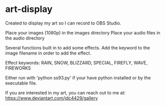 # art-display

Created to display my art so I can record to OBS Studio.

Place your images (1080p) in the images directory
Place your audio files in the audio directory

Several functions built in to add some effects. Add the keyword to the image filename in order to add the effect.

Effect keywords: RAIN, SNOW, BLIZZARD, SPECIAL, FIREFLY, WAVE, FIREWORKS

Either run with 'python ss93.py' if your have python installed or by the executable file.

If you are interested in my art, you can reach out to me at: https://www.deviantart.com/jdc4429/gallery

